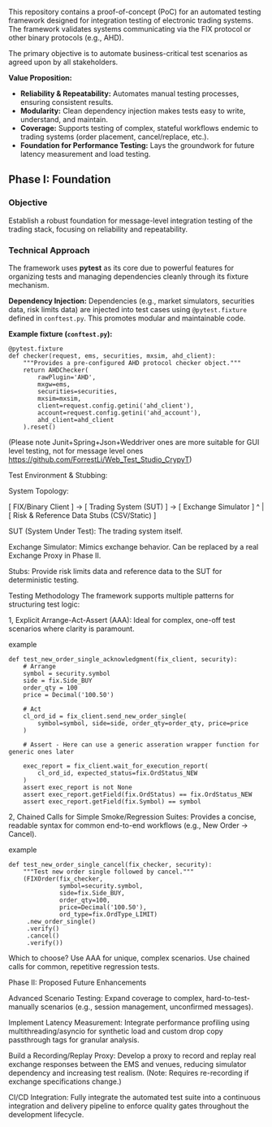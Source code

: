 This repository contains a proof-of-concept (PoC) for an automated testing framework designed for integration testing of 
electronic trading systems. The framework validates systems communicating via the FIX protocol or other binary protocols
(e.g., AHD).

The primary objective is to automate business-critical test scenarios as agreed upon by all stakeholders.

**Value Proposition:**
*   **Reliability & Repeatability:** Automates manual testing processes, ensuring consistent results.
*   **Modularity:** Clean dependency injection makes tests easy to write, understand, and maintain.
*   **Coverage:** Supports testing of complex, stateful workflows endemic to trading systems
(order placement, cancel/replace, etc.).
*   **Foundation for Performance Testing:** Lays the groundwork for future latency measurement and load testing.

## Phase I: Foundation

### Objective
Establish a robust foundation for message-level integration testing of the trading stack, focusing on reliability 
and repeatability.

### Technical Approach
The framework uses **pytest** as its core due to powerful features for organizing tests and managing dependencies 
cleanly through its fixture mechanism.

**Dependency Injection:** Dependencies (e.g., market simulators, securities data, risk limits data) are injected 
into test cases using `@pytest.fixture` defined in `conftest.py`. This promotes modular and maintainable code.

**Example fixture (`conftest.py`):**
```
@pytest.fixture
def checker(request, ems, securities, mxsim, ahd_client):
    """Provides a pre-configured AHD protocol checker object."""
    return AHDChecker(
        rawPlugin='AHD',
        mxgw=ems,
        securities=securities,
        mxsim=mxsim,
        client=request.config.getini('ahd_client'),
        account=request.config.getini('ahd_account'),
        ahd_client=ahd_client
    ).reset()
```
(Please note Junit+Spring+Json+Weddriver ones are more suitable for GUI level testing, not for message level ones
https://github.com/ForrestLi/Web_Test_Studio_CrypyT)

Test Environment & Stubbing: 


System Topology:

[ FIX/Binary Client ] -> [ Trading System (SUT) ] -> [ Exchange Simulator ]
                                ^
                                |
                    [ Risk & Reference Data Stubs (CSV/Static) ]


SUT (System Under Test): The trading system itself.

Exchange Simulator: Mimics exchange behavior. Can be replaced by a real Exchange Proxy in Phase II.

Stubs: Provide risk limits data and reference data to the SUT for deterministic testing.

Testing Methodology
The framework supports multiple patterns for structuring test logic:

1, Explicit Arrange-Act-Assert (AAA):
Ideal for complex, one-off test scenarios where clarity is paramount.

example
```
def test_new_order_single_acknowledgment(fix_client, security):
    # Arrange
    symbol = security.symbol
    side = fix.Side_BUY
    order_qty = 100
    price = Decimal('100.50')

    # Act
    cl_ord_id = fix_client.send_new_order_single(
        symbol=symbol, side=side, order_qty=order_qty, price=price
    )

    # Assert - Here can use a generic asseration wrapper function for generic ones later
    
    exec_report = fix_client.wait_for_execution_report(
        cl_ord_id, expected_status=fix.OrdStatus_NEW
    )
    assert exec_report is not None
    assert exec_report.getField(fix.OrdStatus) == fix.OrdStatus_NEW
    assert exec_report.getField(fix.Symbol) == symbol
```
2, Chained Calls for Simple Smoke/Regression Suites:
Provides a concise, readable syntax for common end-to-end workflows (e.g., New Order -> Cancel).

example
```
def test_new_order_single_cancel(fix_checker, security):
    """Test new order single followed by cancel."""
    (FIXOrder(fix_checker,
              symbol=security.symbol,
              side=fix.Side_BUY,
              order_qty=100,
              price=Decimal('100.50'),
              ord_type=fix.OrdType_LIMIT)
     .new_order_single()
     .verify()
     .cancel()
     .verify())
```

Which to choose? Use AAA for unique, complex scenarios. Use chained calls for common, repetitive regression tests.

Phase II: Proposed Future Enhancements

Advanced Scenario Testing: Expand coverage to complex, hard-to-test-manually scenarios 
(e.g., session management, unconfirmed messages).

Implement Latency Measurement: Integrate performance profiling using multithreading/asyncio for synthetic load and 
custom drop copy passthrough tags for granular analysis.

Build a Recording/Replay Proxy: Develop a proxy to record and replay real exchange responses between the EMS and venues,
reducing simulator dependency and increasing test realism. 
(Note: Requires re-recording if exchange specifications change.)

CI/CD Integration: Fully integrate the automated test suite into a continuous integration and delivery pipeline to 
enforce quality gates throughout the development lifecycle.
